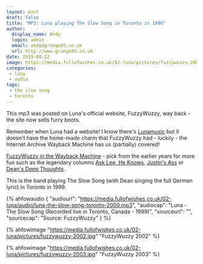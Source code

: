 ```yaml
---
layout: post
draft: false
title: "MP3: Luna playing The Slow Song in Toronto in 1999"
author:
  display_name: Andy
  login: admin
  email: andy@grange85.co.uk
  url: http://www.grange85.co.uk
date: 2019-08-22
image: https://media.fullofwishes.co.uk/02-luna/pictures/fuzzywuzzy-2002.jpg
categories:
 - luna
 - audio
tags:
 - the slow song
 - toronto
---
```

This mp3 was posted on Luna's official website, FuzzyWuzzy, way back - the site now sells furry boots. 

Remember when Luna had a website! I know there's [Lunamusic](http://lunamusic.com) but it doesn't have the home-made charm that FuzzyWuzzy had - luckily - the Internet Archive Wayback Machine has us (partially) covered!

[FuzzyWuzzy in the Wayback Machine](https://web.archive.org/web/*/http://www.fuzzywuzzy.com/) - pick from the earlier years for more fun such as the legendary columns [Ask Lee, He Knows](https://web.archive.org/web/20000229162500/http://www.fuzzywuzzy.com/lee.html), [Justin's Ass](https://web.archive.org/web/19990128175802/http://www.fuzzywuzzy.com/ass/ass.html) or [Dean's Deep Thoughts](https://web.archive.org/web/19990203092732/http://www.fuzzywuzzy.com/red/red.html).

This is the band playing The Slow Song (with Dean singing the full German lyric) in Toronto in 1999.

 {% ahfowaudio {
  "audiourl": "https://media.fullofwishes.co.uk/02-luna/audio/luna-the-slow-song-toronto-2000.mp3",
  "audiocap": "Luna - The Slow Song (Recorded live in Toronto, Canada - 1999)",
  "sourceurl": "",
  "sourcecap": "Source: FuzzyWuzzy"
  } %}

{% ahfowimage "https://media.fullofwishes.co.uk/02-luna/pictures/fuzzywuzzy-2002.jpg" "FuzzyWuzzy 2002" %}

{% ahfowimage "https://media.fullofwishes.co.uk/02-luna/pictures/fuzzywuzzy-2003.jpg" "FuzzyWuzzy 2003" %}

